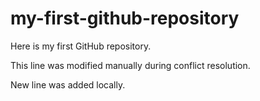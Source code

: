 # my-first-github-repository
Here is my first GitHub repository.

This line was modified manually during conflict resolution.

New line was added locally.